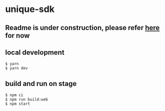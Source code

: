 # unique-sdk

## Readme is under construction, please refer [here](../packages/web) for now

## local development

```
$ yarn
$ yarn dev
```

## build and run on stage

```
$ npm ci
$ npm run build:web
$ npm start
```
